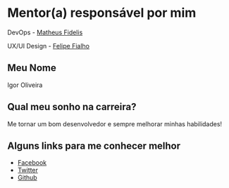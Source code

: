 # Mentor(a) responsável por mim

DevOps - [Matheus Fidelis](/profiles/mentors/profiles/matheus_fidelis.md)

UX/UI Design - [Felipe Fialho](/profiles/mentors/profiles/felipe_fialho.md)

## Meu Nome

Igor Oliveira

## Qual meu sonho na carreira?

Me tornar um bom desenvolvedor e sempre melhorar minhas habilidades!

## Alguns links para me conhecer melhor

- [Facebook](https://www.facebook.com/devigor17)
- [Twitter](https://twitter.com/_devigor)
- [Github](https://github.com/devigor)
